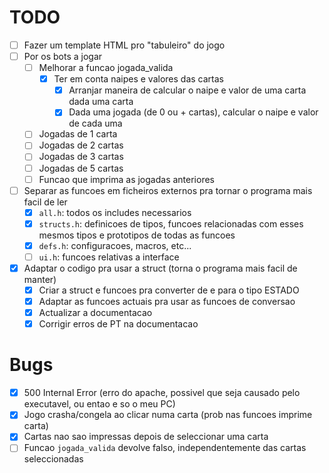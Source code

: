 # TODO
- [ ] Fazer um template HTML pro "tabuleiro" do jogo
- [ ] Por os bots a jogar
    - [ ] Melhorar a funcao jogada_valida
        - [X] Ter em conta naipes e valores das cartas
            - [X] Arranjar maneira de calcular o naipe e valor de uma carta dada uma carta
            - [X] Dada uma jogada (de 0 ou + cartas), calcular o naipe e valor de cada uma
    - [ ] Jogadas de 1 carta
    - [ ] Jogadas de 2 cartas
    - [ ] Jogadas de 3 cartas
    - [ ] Jogadas de 5 cartas
    - [ ] Funcao que imprima as jogadas anteriores
- [ ] Separar as funcoes em ficheiros externos pra tornar o programa mais facil de ler
    - [X] `all.h`: todos os includes necessarios
    - [X] `structs.h`: definicoes de tipos, funcoes relacionadas com esses mesmos tipos e prototipos de todas as funcoes
    - [X] `defs.h`: configuracoes, macros, etc...
    - [ ] `ui.h`: funcoes relativas a interface
- [X] Adaptar o codigo pra usar a struct (torna o programa mais facil de manter)
    - [X] Criar a struct e funcoes pra converter de e para o tipo ESTADO
    - [X] Adaptar as funcoes actuais pra usar as funcoes de conversao
    - [X] Actualizar a documentacao
    - [X] Corrigir erros de PT na documentacao

# Bugs
- [X] 500 Internal Error (erro do apache, possivel que seja causado pelo executavel, ou entao e so o meu PC)
- [X] Jogo crasha/congela ao clicar numa carta (prob nas funcoes imprime carta)
- [X] Cartas nao sao impressas depois de seleccionar uma carta
- [ ] Funcao `jogada_valida` devolve falso, independentemente das cartas seleccionadas
